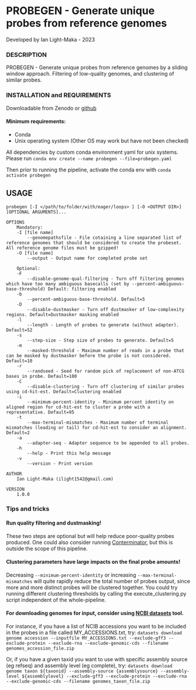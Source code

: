 # PROBEGEN - Generate unique probes from reference genomes
Developed by Ian Light-Maka - 2023

### DESCRIPTION
PROBEGEN - Generate unique probes from reference genomes by a sliding window approach. Filtering of low-quality genomes, and clustering of similar probes.

### INSTALLATION and REQUIREMENTS
Downloadable from Zenodo or [github](https://github.com/ilight1542/probegen) 
#### Minimum requirements:
- Conda
- Unix operating system (Other OS may work but have not been checked)
  
All dependencies by custom conda environment yaml for unix systems. Please run `conda env create --name probegen --file=probegen.yaml`

Then prior to running the pipeline, activate the conda env with `conda activate probegen`

## USAGE
    probegen [-I </path/to/folder/with/eager/loops> ] [-O <OUTPUT DIR>] [OPTIONAL ARGUMENTS]...

    OPTIONS
        Mandatory:
        -I [file name]
            --genomepathsfile - File cotaining a line separated list of reference genomes that should be considered to create the probeset. All reference genome files must be gzipped!
        -O [file name]
            --output - Output name for completed probe set

        Optional:
        -F
            --disable-genome-qual-filtering - Turn off filtering genomes which have too many ambiguous basecalls (set by --percent-ambiguous-base-threshold) Default: filtering enabled
        -b
            --percent-ambiguous-base-threshold. Default=5
        -D
            --disable-dustmasker - Turn off dustmasker of low-complexity regions. Default=Dustmasker masking enabled
        -l
            --length - Length of probes to generate (without adapter). Default=52
        -s
            --step-size - Step size of probes to generate. Default=5
        -m
            --masked-threshold - Maximum number of reads in a probe that can be masked by dustmasker before the probe is not considered. Default=10
        -r
            --randseed - Seed for random pick of replacement of non-ATCG bases in probe. Default=100
        -C
            --disable-clustering - Turn off clustering of similar probes using cd-hit-est. Default=Clustering enabled
        -i
            --minimum-percent-identity - Minimum percent identity on aligned region for cd-hit-est to cluster a probe with a representative. Default=95
        -t
            --max-terminal-mismatches - Maximum number of terminal mismatches (leading or tail) for cd-hit-est to consider an alignment. Default=2
        -a
            --adapter-seq - Adapter sequence to be appended to all probes.
        -h     
            --help - Print this help message
        -v      
            --version - Print version

    AUTHOR
        Ian Light-Maka (ilight1542@gmail.com)

    VERSION
        1.0.0

### Tips and tricks
#### Run quality filtering and dustmasking! 
These two steps are optional but will help reduce poor-quality probes produced. One could also consider running [Conterminator](https://github.com/steineggerlab/conterminator), but this is outside the scope of this pipeline.

#### Clustering parameters have large impacts on the final probe amounts!
Decreasing `--minimum-percent-identity` or increasing `--max-terminal-mismatches` will quite rapidly reduce the total number of probes output, since more and more distinct probes will be clustered together. You could try running different clustering thresholds by calling the execute_clustering.py script independent of the whole-pipeline.

#### For downloading genomes for input, consider using [NCBI datasets](https://www.ncbi.nlm.nih.gov/datasets/docs/v2/download-and-install/) tool.

For instance, if you have a list of NCIB accessions you want to be included in the probes in a file called MY_ACCESSIONS.txt, try:
`datasets download genome accession --inputfile MY_ACCESSIONS.txt --exclude-gff3 --exclude-protein --exclude-rna --exclude-genomic-cds --filename genomes_accession_file.zip`

Or, if you have a given taxid you want to use with specific assembly source (eg refseq) and assembly level (eg complete), try: `datasets download genome taxon ${taxonid} --assembly-source {assemblysource} --assembly-level ${assemblylevel} --exclude-gff3 --exclude-protein --exclude-rna --exclude-genomic-cds --filename genomes_taxon_file.zip`
